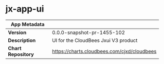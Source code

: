 # jx-app-ui

|App Metadata||
|---|---|
| **Version** | 0.0.0-snapshot-pr-1455-102 |
| **Description** | UI for the CloudBees Jxui V3 product |
| **Chart Repository** | https://charts.cloudbees.com/cjxd/cloudbees |

